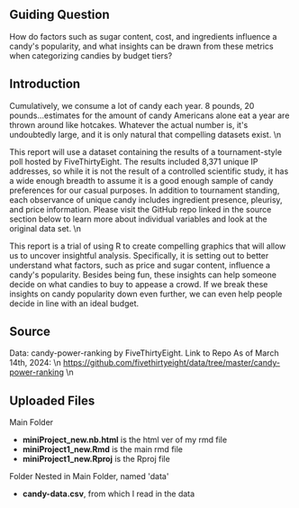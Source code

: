 ## **Guiding Question**

How do factors such as sugar content, cost, and ingredients influence a candy's popularity, and what insights can be drawn from these metrics when categorizing candies by budget tiers?

## **Introduction**

Cumulatively, we consume a lot of candy each year. 8 pounds, 20 pounds...estimates for the amount of candy Americans alone eat a year are thrown around like hotcakes. Whatever the actual number is, it's undoubtedly large, and it is only natural that compelling datasets exist. \n

This report will use a dataset containing the results of a tournament-style poll hosted by FiveThirtyEight. The results included 8,371 unique IP addresses, so while it is not the result of a controlled scientific study, it has a wide enough breadth to assume it is a good enough sample of candy preferences for our casual purposes. In addition to tournament standing, each observance of unique candy includes ingredient presence, pleurisy, and price information. Please visit the GitHub repo linked in the source section below to learn more about individual variables and look at the original data set. \n

This report is a trial of using R to create compelling graphics that will allow us to uncover insightful analysis. Specifically, it is setting out to better understand what factors, such as price and sugar content, influence a candy's popularity. Besides being fun, these insights can help someone decide on what candies to buy to appease a crowd. If we break these insights on candy popularity down even further, we can even help people decide in line with an ideal budget.

## **Source**

Data: candy-power-ranking by FiveThirtyEight. Link to Repo As of March 14th, 2024: \n <https://github.com/fivethirtyeight/data/tree/master/candy-power-ranking> \n

## Uploaded Files
Main Folder
- **miniProject_new.nb.html** is the html ver of my rmd file
- **miniProject1_new.Rmd** is the main rmd file
- **miniProject1_new.Rproj** is the Rproj file
  
Folder Nested in Main Folder, named 'data'
- **candy-data.csv**, from which I read in the data
